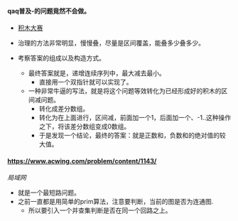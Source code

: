 #### qaq普及-的问题竟然不会做。

- [积木大赛](https://www.luogu.com.cn/problem/solution/P1969)

- 治理的方法非常明显，慢慢叠，尽量是区间覆盖，能叠多少叠多少。
- 考察答案的组成以及构造方式。
  - 最终答案就是，递增连续序列中，最大减去最小。
    - 直接用一个双指针就可以实现了。
  - 一种非常牛逼的写法，就是将这个问题等效转化为已经形成好的积木的区间减问题。
    - 转化成差分数组。
    - 转化为在上面进行，区间减，前面加一个1，后面加一个、-1..这种操作之下，将该差分数组变成0数组。
    - 于是发现一个结论，最终的答案：就是正数和，负数和的绝对值的较大值。

#### https://www.acwing.com/problem/content/1143/

$局域网$

- 就是一个最短路问题。
- 之前一直都是用简单的prim算法，注意要判断，当前的图是否为连通图.
  - 所以要引入一个并查集判断是否在同一个回路之上。

